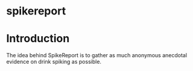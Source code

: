 # spikereport

# Introduction

The idea behind SpikeReport is to gather as much anonymous anecdotal evidence on drink spiking as possible.